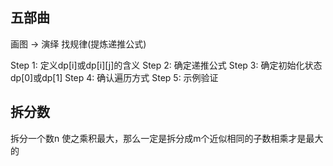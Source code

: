 ## 五部曲

画图 -> 演绎 找规律(提炼递推公式)

Step 1: 定义dp[i]或dp[i][j]的含义
Step 2: 确定递推公式
Step 3: 确定初始化状态dp[0]或dp[1]
Step 4: 确认遍历方式
Step 5: 示例验证


## 拆分数
拆分一个数n 使之乘积最大，那么一定是拆分成m个近似相同的子数相乘才是最大的

